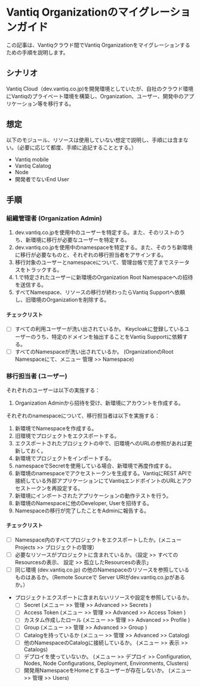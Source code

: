 # Vantiq Organizationのマイグレーションガイド

この記事は、Vantiqクラウド間でVantiq Organizationをマイグレーションするための手順を説明します。

## シナリオ
Vantiq Cloud（dev.vantiq.co.jp)を開発環境としていたが、自社のクラウド環境にVantiqのプライベート環境を構築し、Organization、ユーザー、開発中のアプリケーション等を移行する。

## 想定
以下のモジュール、リソースは使用していない想定で説明し、手順には含まない。（必要に応じて都度、手順に追記することとする。）

- Vantiq mobile
- Vantiq Calatog
- Node
- 開発者でないEnd User

## 手順

### 組織管理者 (Organization Admin)

1. dev.vantiq.co.jpを使用中のユーザーを特定する。また、そのリストのうち、新環境に移行が必要なユーザーを特定する。
1. dev.vantiq.co.jpを使用中のnamespaceを特定する。また、そのうち新環境に移行が必要なものと、それぞれの移行担当者をアサインする。
1. 移行対象のユーザーとnamespaceについて、管理台帳で完了までステータスをトラックする。
1. 1.で特定されたユーザーに新環境のOrganization Root Namespaceへの招待を送信する。
1. すべてNamespace、リソースの移行が終わったらVantiq Supportへ依頼し、旧環境のOrganizationを削除する。

#### チェックリスト
- [ ] すべての利用ユーザーが洗い出されているか。
   Keycloakに登録しているユーザーのうち、特定のドメインを抽出することをVantiq Supportに依頼する。
- [ ] すべてのNamespaceが洗い出されているか。 (OrganizationのRoot Namespaceにて、メニュー 管理 >> Namespace)

### 移行担当者 (ユーザー)

それぞれのユーザーは以下の実施する：
1. Organization Adminから招待を受け、新環境にアカウントを作成する。

それぞれのnamespaceについて、移行担当者は以下を実施する：
1. 新環境でNamespaceを作成する。
1. 旧環境でプロジェクトをエクスポートする。
1. エクスポートされたプロジェクトの中で、旧環境へのURLの参照があれば更新しておく。
1. 新環境でプロジェクトをインポートする。
1. namespaceでSecretを使用している場合、新環境で再度作成する。
1. 新環境のnamespaceでアクセストークンを生成する。VantiqにREST APIで接続している外部アプリケーションにてVantiqエンドポイントのURLとアクセストークンを再設定する。
1. 新環境にインポートされたアプリケーションの動作テストを行う。
1. 新環境のNamespaceに他のDeveloper, Userを招待する。
1. Namespaceの移行が完了したことをAdminに報告する。

#### チェックリスト
- [ ] Namespace内のすべてプロジェクトをエクスポートしたか。(メニュー Projects >> プロジェクトの管理）
- [ ] 必要なリソースがプロジェクトに含まれているか。（設定 >> すべてのResourcesの表示、 設定 >> 孤立したResourcesの表示」
- [ ] 同じ環境 (dev.vantiq.co.jp) の他のNamespaceのリソースを参照しているものはあるか。（Remote Sourceで Server URIがdev.vantiq.co.jpがあるか。）
- プロジェクトエクスポートに含まれないリソースや設定を参照しているか。
  - [ ] Secret (メニュー >> 管理 >> Advanced >> Secrets )
  - [ ] Access Token (メニュー >> 管理 >> Advanced >> Access Token )
  - [ ] カスタム作成したロール (メニュー >> 管理 >> Advanced >> Profile )
  - [ ] Group (メニュー >> 管理 >> Advanced >> Group )
  - [ ] Catalogを持っているか (メニュー >> 管理 >> Advanced >> Catalog)
  - [ ] 他のNamespaceのCatalogに接続しているか。 (メニュー >> 表示 >> Catalogs)
  - [ ] デプロイを使っていないか。 (メニュー >> デプロイ >> Configuration, Nodes, Node Configurations, Deployment, Environments, Clusters)
  - [ ] 開発用NamespaceをHomeとするユーザーが存在しないか。 (メニュー >> 管理 >> Users)
